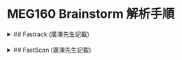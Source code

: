 # MEG160 Brainstorm 解析手順

<details>

  <summary>## Fastrack (廣澤先生記載)</summary>
D:\HDD_backup\_Gamma\Fastrak\020100_HS_Fastrakの020100_HS_MEG用マーカー　をExcelにドロップして開く
データのある列を選択
データタブをアクティブにする。
区切り位置をクリック→次へ→次へ→完了
D:\HDD_backup\Gunma_Templete_MRI_Tool\2014_7_林先生ソフトの座標並び替えシート　を開く
先ほどのデータを黄色ハイライトの領域にコピペ
平行移動後の座標の値、オレンジでハイライトされた5行をコピーする
メモ帳にペースト
020100_marker5.txtとしてD:\HDD_backup\_Gamma\Fastrak_markersに保存する。
平行移動後の座標の値、ハイライトされていない3行をコピーする
メモ帳にペースト
020100_marker3.txtとしてD:\HDD_backup\_Gamma\Fastrak_markersに保存する

D:\HDD_backup\Gunma_Templete_MRI_Tool\2014_7_林先生ソフト からBambiAnalysis_ver2.exeを起動
ファイル→開く→体表5点.txt→先ほどの020100_marker5.txtを選択する。
ファイル→開く→コイルマーカー点（3点）→先ほどの020100_marker3.txtを選択する。
解析→体表点傾き補正
Save CSV→020100tilt_correctedとして保存する。
保存したファイルを開いて”post”の下の5×3の数字をコピー
メモ帳にペーストして020100corrected_5.txtとして保存する。
”post coil marker”の下の3×3の数字をコピー
メモ帳にペーストして020100corrected_3.txtとして保存する。

BambiAnalysis_ver2.exeに戻る。フォーム→TemplateAnalysisと選択
1),5)デフォルト読み込み　ボタンをクリック
3)解析対象の体表5点データ読み込み　ボタンをクリック
先ほどの020100corrected_5.txtを選択
4)解析　ボタンをクリック
テンプレートパス表示をクリック
出てきたパスをコピペする（ここではC:\BambiTempData\体表５点\5y_case05.txt）

</details>
 
<details>

  <summary>## FastScan (廣澤先生記載)</summary>
D:\HDD_backup\Polhemus\FastSCANからFastSCANを起動
Openをクリック
.fsnファイルを開く（ここではD:\HDD_backup\_Gamma\FastScan\020213_MKにある020213_MK.fsn）
Stylus listを開く。一つ一つクリックして、下記の位置になっていることを確認
Stylus1 Nasion
Stylus 2 Cz
Stylus 3 LPL(左耳)
Stylus 4 RPL(右耳)
Stylus 5 Inion
Stylus 6 C3
Stylus 7 C4
Stylus 8 Fz
Export as→Sweepsを選択
ファイル名は020213sweeps、左からBounding Box、Cloud of Points、Text-Windows(CRLF)とチェックしてD:\HDD_backup\_Gammaに保存。
Do you want to export the stylus points as well? に対し、はいを選択
ファイル名を 020213stylusとし、左からBounding Box, Points + Normals, Text, windows (CRLF) としてD:\HDD_backup\_Gamma\FastScan_markersに保存する

こうして生成された二つの.txtファイルを開く。
最初のファイルは上の4行を、_stylusファイルは上の3行を削除して上書き保存する。
上記でStylus listの順序が違っていた場合、この段階で並び替える

BambiAnalysis_ver2.exeを起動
フォーム→For FastScan Analysis
Open FastScan (marker points) をクリックし、_stylusのファイルを選択
Open FastScan (Sweep)をクリックし、_sweepsのファイルを選択
Save CSV transformed marker をクリックし、020222tr_markerとして保存
できた.csvファイルをエクセルで開く
ファイル→名前を付けて保存→テキスト（タブ区切り）として保存。ファイル名はそのままでOK。

BambiAnalysis_ver2に戻る。
ファイル→開く→FastScan変換後StylusData→上でできた_marker.txtを選択（ここでは020222_marker.txt）
ファイル→名前を付けて保存→CSV data→体表5点→番号_5として保存（ここでは020222_5.csvとなる）
できたcsvファイルをエクセルで開き、ファイル→名前を付けて保存→テキスト（タブ区切り）として保存（ここでは020222_5.txtとなる）

D:\2014_7_林先生ソフト\MATLAB送付用プログラムにあるBambiBrain_ver01を起動
（MATLAB2014a compiler runtimeが必要-http://www.mathworks.com/products/compiler/mcr/index.html）
DB 5-points Open without correcti…をクリック
D:\2014_7_林先生ソフト\MATLAB送付用プログラム\TiltCorrect_ALL_Surf-5-points_ForKUにあるすべてのファイルを選択し、開くをクリック。
OPEN MEG 5 pointsをクリック
先ほど作成した020222_5.txtを選択する。この際、ダミーで04y_case01.txtも選択する。
Results auto Saveにチェック
Tilt correction for MEGをクリック
Analysis for 5-pointsをクリック
TemplateSelected_020222_5.txtが目的のファイル。
開くと、B1が最適なテンプレートのNoになっている。今回は27なので、D:\2014_7_林先生ソフト\MATLAB送付用プログラム\TiltCorrect_ALL_Surf-5-points_ForKU フォルダの中にあるNo_027_TiltCorrect_5points_03y_case17.txt、すなわち03y_case17.rawが目的のファイルとなる。
（C:\BambiTempData\ 3y_case17）

ImageJを開く（https://imagej.nih.gov/ij/download.htmlからダウンロード、zipを展開するだけで使用可能）
File→Import→Rawと選択
対応する.rawファイル（ここではD:\HDD_backup\_Gamma\Fastrak_markersにある 020100corrected_5.txt_template_64_withAffine_Ver7_lank1.raw）を選択
パラメータは上から 16 bit Unsigned, 256, 256, 0, 256, 0で、Little-endian byte orderにチェック。
File→Save As→Analyze 7.5で、D:\HDD_backup\_Gamma\Fastrak_markersに保存する。名前はデフォルトでOK

MegLaboratoryを起動
ファイル→ MRIファイル→ANALYZE形式データからMRIファイルを作成
Addをクリック
ImageJで作成したAnalyze形式データのうち、.hdrを選択（ここでは5y_case05.hdr）
OKを選択し、020100MRIとして保存する。

</details>
